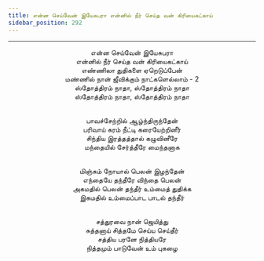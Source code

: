 ```yaml
---
title: என்ன செய்வேன் இயேசுபரா என்னில் நீர் செய்த வன் கிரியைகட்காய்
sidebar_position: 292
---
```


---
<center>
என்ன செய்வேன் இயேசுபரா<br/>
என்னில் நீர் செய்த வன் கிரியைகட்காய்<br/>
எண்ணிலா துதிகளை ஏறெடுப்பேன்<br/>
மண்ணில் நான் ஜீவிக்கும் நாட்களெல்லாம் - 2<br/>
ஸ்தோத்திரம் நாதா, ஸ்தோத்திரம் நாதா<br/>
ஸ்தோத்திரம் நாதா, ஸ்தோத்திரம் நாதா<br/><br/>

பாவச்சேற்றில் ஆழ்ந்திருந்தேன்<br/>
பரிவாய் கரம் நீட்டி கரையேற்றினீர்<br/>
சிந்திய இரத்தத்தால் கழுவினீரே<br/>
மந்தையில் சேர்த்தீரே மைந்தனாக<br/><br/>

மிஞ்சும் நோயால் பெலன் இழந்தேன்<br/>
எந்தையே தந்தீரே விந்தை பெலன்<br/>
அகமதில் பெலன் தந்தீர் உம்மைத் துதிக்க<br/>
இகமதில் உம்மைப்பாட பாடல் தந்தீர்<br/><br/>

சத்துரவை நான் ஜெயித்து<br/>
சுத்தனாய் சித்தமே செய்ய செய்தீர்<br/>
சத்திய பரனே நித்தியரே<br/>
நித்தமும் பாடுவேன் உம் புகழை
</center>
